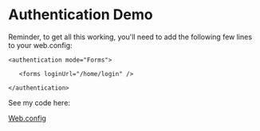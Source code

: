 # Authentication Demo

Reminder, to get all this working, you'll need to add the following few lines to your web.config:

    <authentication mode="Forms">

       <forms loginUrl="/home/login" />

    </authentication>

See my code here:

[Web.config](https://github.com/LIT-M05/AuthenticationDemo/blob/master/AuthenticationDemo/Web.config#L20-L22)